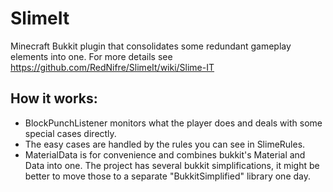 SlimeIt
=======

Minecraft Bukkit plugin that consolidates some redundant gameplay elements into one. For more details see https://github.com/RedNifre/SlimeIt/wiki/Slime-IT

How it works:
-------------
* BlockPunchListener monitors what the player does and deals with some special cases directly.
* The easy cases are handled by the rules you can see in SlimeRules.
* MaterialData is for convenience and combines bukkit's Material and Data into one. The project 
  has several bukkit simplifications, it might be better to move those to a separate 
  "BukkitSimplified" library one day.


